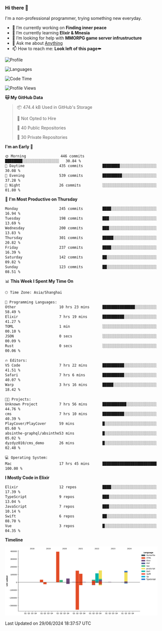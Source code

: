 ### Hi there 👋

I'm a non-professional programmer, trying something new everyday.

<!--
**dyzdyz010/dyzdyz010** is a ✨ _special_ ✨ repository because its `README.md` (this file) appears on your GitHub profile.
-->

- 🔭 I’m currently working on **Finding inner peace**
- 🌱 I’m currently learning **Elixir & Mnesia**
- 🤔 I’m looking for help with **MMORPG game server infrustructure**
- 💬 Ask me about [Anything](https://github.com/dyzdyz010/dyzdyz010/issues)
- 📫 How to reach me: **Look left of this page⬅️**

<!-- - 👯 I’m looking to collaborate on
- 😄 Pronouns: ...
- ⚡ Fun fact: ...
 -->
 
![Profile](https://github-readme-stats.vercel.app/api?username=dyzdyz010&count_private=true&show_icons=true&theme=dracula)

![Languages](https://github-readme-stats.vercel.app/api/top-langs/?username=dyzdyz010&layout=compact&theme=dracula)

<!--START_SECTION:waka-->
![Code Time](http://img.shields.io/badge/Code%20Time-1%2C645%20hrs%2017%20mins-blue)

![Profile Views](http://img.shields.io/badge/Profile%20Views-4-blue)

**🐱 My GitHub Data** 

> 📦 474.4 kB Used in GitHub's Storage 
 > 
> 🚫 Not Opted to Hire
 > 
> 📜 40 Public Repositories 
 > 
> 🔑 30 Private Repositories 
 > 
**I'm an Early 🐤** 

```text
🌞 Morning                446 commits         ████████░░░░░░░░░░░░░░░░░   30.84 % 
🌆 Daytime                435 commits         ████████░░░░░░░░░░░░░░░░░   30.08 % 
🌃 Evening                539 commits         █████████░░░░░░░░░░░░░░░░   37.28 % 
🌙 Night                  26 commits          ░░░░░░░░░░░░░░░░░░░░░░░░░   01.80 % 
```
📅 **I'm Most Productive on Thursday** 

```text
Monday                   245 commits         ████░░░░░░░░░░░░░░░░░░░░░   16.94 % 
Tuesday                  198 commits         ███░░░░░░░░░░░░░░░░░░░░░░   13.69 % 
Wednesday                200 commits         ███░░░░░░░░░░░░░░░░░░░░░░   13.83 % 
Thursday                 301 commits         █████░░░░░░░░░░░░░░░░░░░░   20.82 % 
Friday                   237 commits         ████░░░░░░░░░░░░░░░░░░░░░   16.39 % 
Saturday                 142 commits         ██░░░░░░░░░░░░░░░░░░░░░░░   09.82 % 
Sunday                   123 commits         ██░░░░░░░░░░░░░░░░░░░░░░░   08.51 % 
```


📊 **This Week I Spent My Time On** 

```text
🕑︎ Time Zone: Asia/Shanghai

💬 Programming Languages: 
Other                    10 hrs 23 mins      ███████████████░░░░░░░░░░   58.49 % 
Elixir                   7 hrs 19 mins       ██████████░░░░░░░░░░░░░░░   41.27 % 
TOML                     1 min               ░░░░░░░░░░░░░░░░░░░░░░░░░   00.10 % 
JSON                     0 secs              ░░░░░░░░░░░░░░░░░░░░░░░░░   00.09 % 
Rust                     0 secs              ░░░░░░░░░░░░░░░░░░░░░░░░░   00.06 % 

🔥 Editors: 
VS Code                  7 hrs 22 mins       ██████████░░░░░░░░░░░░░░░   41.51 % 
Safari                   7 hrs 6 mins        ██████████░░░░░░░░░░░░░░░   40.07 % 
Warp                     3 hrs 16 mins       █████░░░░░░░░░░░░░░░░░░░░   18.42 % 

🐱‍💻 Projects: 
Unknown Project          7 hrs 56 mins       ███████████░░░░░░░░░░░░░░   44.76 % 
cms                      7 hrs 10 mins       ██████████░░░░░░░░░░░░░░░   40.39 % 
PlayCover/PlayCover      59 mins             █░░░░░░░░░░░░░░░░░░░░░░░░   05.60 % 
absinthe-graphql/absinthe53 mins             █░░░░░░░░░░░░░░░░░░░░░░░░   05.02 % 
dyzdyz010/cms_demo       26 mins             █░░░░░░░░░░░░░░░░░░░░░░░░   02.48 % 

💻 Operating System: 
Mac                      17 hrs 45 mins      █████████████████████████   100.00 % 
```

**I Mostly Code in Elixir** 

```text
Elixir                   12 repos            ████░░░░░░░░░░░░░░░░░░░░░   17.39 % 
TypeScript               9 repos             ███░░░░░░░░░░░░░░░░░░░░░░   13.04 % 
JavaScript               7 repos             ███░░░░░░░░░░░░░░░░░░░░░░   10.14 % 
Swift                    6 repos             ██░░░░░░░░░░░░░░░░░░░░░░░   08.70 % 
Vue                      3 repos             █░░░░░░░░░░░░░░░░░░░░░░░░   04.35 % 
```



**Timeline**

![Lines of Code chart](https://raw.githubusercontent.com/dyzdyz010/dyzdyz010/master/assets/bar_graph.png)


 Last Updated on 29/06/2024 18:37:57 UTC
<!--END_SECTION:waka-->
